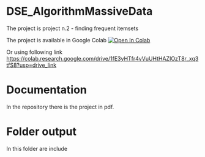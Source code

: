 # DSE_AlgorithmMassiveData
The project is project n.2 - finding frequent itemsets


The project is available in Google Colab
[![Open In Colab](https://colab.research.google.com/assets/colab-badge.svg)](https://colab.research.google.com/drive/1fE3yHTfr4vVuUHtHAZIOzT8r_xq3tfS8?usp=drive_link)

Or using following link
https://colab.research.google.com/drive/1fE3yHTfr4vVuUHtHAZIOzT8r_xq3tfS8?usp=drive_link

# Documentation
In the repository there is the project in pdf.

# Folder output
In this folder are include
